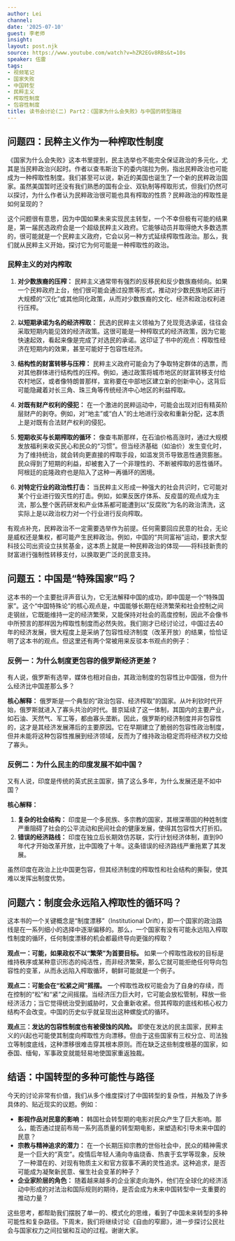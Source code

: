 ```yaml
---
author: Lei
channel: 
date: '2025-07-10'
guest: 李老师
insight: 
layout: post.njk
source: https://www.youtube.com/watch?v=hZR2EGv8RBs&t=10s
speaker: 伍雷
tags:
- 视频笔记
- 国家失败
- 中国转型
- 民粹主义
- 榨取性制度
- 包容性制度
title: 读书会讨论(二) Part2：《国家为什么会失败》与中国的转型路径
---
```


## 问题四：民粹主义作为一种榨取性制度

《国家为什么会失败》这本书里提到，民主选举也不能完全保证政治的多元化，尤其是当民粹政治兴起时。作者以查韦斯治下的委内瑞拉为例，指出民粹政治也可能成为一种榨取性制度。我们甚至可以说，新近的美国也诞生了一个新的民粹政治国家。虽然美国暂时还没有我们熟悉的国有企业、双轨制等榨取形式，但我们仍然可以探讨，为什么作者认为民粹政治很可能也具有榨取的性质？民粹政治的榨取性是如何呈现的？

这个问题很有意思，因为中国如果未来实现民主转型，一个不幸但极有可能的结果是，第一届民选政府会是一个超级民粹主义政府。它能够动员并取得绝大多数选票的，很可能就是一个民粹主义政府，它会以另一种方式延续榨取性政治。那么，我们就从民粹主义开始，探讨它为何可能是一种榨取性的政治。

### 民粹主义的对内榨取

1.  **对少数族裔的压榨：**
    民粹主义通常带有强烈的反移民和反少数族裔倾向。如果一个民粹政府上台，他们很可能会通过投票等形式，推动对少数民族地区进行大规模的“汉化”或其他同化政策，从而对少数族裔的文化、经济和政治权利进行压榨。

2.  **以短期承诺为名的经济榨取：**
    民选的民粹主义领袖为了兑现竞选承诺，往往会采取短期内能见效的经济政策。这很可能是一种榨取式的经济政策，因为它能快速起效，看起来像是完成了对选民的承诺。这印证了书中的观点：榨取性经济在短期内的效果，甚至可能好于包容性经济。

3.  **结构性的财富转移与压榨：**
    民粹主义政府可能会为了争取特定群体的选票，而对其他群体进行结构性的压榨。例如，通过政策将城市地区的财富转移支付给农村地区，或者像特朗普那样，宣称要在中部地区建立新的创新中心，这背后可能隐藏着对长三角、珠三角等传统经济中心地区的利益榨取。

4.  **对既有财产权利的侵犯：**
    在一个激进的民粹运动中，可能会出现对旧有精英阶层财产的剥夺。例如，对“地主”或“白人”的土地进行没收和重新分配，这本质上是对既有合法财产权利的侵犯。

5.  **短期收买与长期榨取的循环：**
    像查韦斯那样，在石油价格高涨时，通过大规模发放福利来收买民心和民众的“习惯”。但当经济基础（如油价）发生变化时，为了维持统治，就会转向更直接的榨取手段，如滥发货币导致恶性通货膨胀。民众得到了短期的利益，却被套入了一个非理性的、不断被榨取的恶性循环。阿根廷的庇隆政府也是陷入了这种一再循环的困境。

6.  **对特定行业的政治性打击：**
    当民粹主义形成一种强大的社会共识时，它可能对某个行业进行毁灭性的打击。例如，如果反医疗体系、反疫苗的观点成为主流，那么整个医药研发和产业体系都可能遭到以“反腐败”为名的政治清洗，这实际上是以政治权力对一个行业进行反向榨取。

有观点补充，民粹政治不一定需要选举作为前提。任何需要回应民意的社会，无论是威权还是集权，都可能产生民粹政治。例如，中国的“共同富裕”运动，要求大型科技公司出资设立扶贫基金，这本质上就是一种民粹政治的体现——将科技新贵的财富进行强制性转移支付，以换取更广泛的民意支持。

## 问题五：中国是“特殊国家”吗？

这本书的一个主要批评声音认为，它无法解释中国的成功，即中国是一个“特殊国家”。这个“中国特殊论”的核心观点是，中国能够长期在经济繁荣和社会控制之间走钢丝，它既能维持一定的经济繁荣，又能保持对社会的高度控制，因此不会像书中所预言的那样因为榨取性制度而必然失败。我们刚才已经讨论过，中国过去40年的经济发展，很大程度上是采纳了包容性经济制度（改革开放）的结果，恰恰证明了这本书的观点。但这里还有两个常被用来反驳本书观点的例子：

### 反例一：为什么制度更包容的俄罗斯经济更差？

有人说，俄罗斯有选举，媒体也相对自由，其政治制度的包容性比中国强，但为什么经济比中国差那么多？

**核心解释：**
俄罗斯是一个典型的“政治包容、经济榨取”的国家。从叶利钦时代开始，俄罗斯就进入了寡头共治的时代。普京延续了这一体制，其国内的主要产业，如石油、天然气、军工等，都由寡头垄断。因此，俄罗斯的经济制度并非包容性的，这才是其经济发展滞后的主要原因。它在早期建立了脆弱的包容性政治制度，但并未能将这种包容性推展到经济领域，反而为了维持政治稳定而将经济权力交给了寡头。

### 反例二：为什么民主的印度发展不如中国？

又有人说，印度是传统的英式民主国家，搞了这么多年，为什么发展还是不如中国？

**核心解释：**

1.  **复杂的社会结构：**
    印度是一个多民族、多宗教的国家，其根深蒂固的种姓制度严重阻碍了社会的公平流动和民间社会的健康发展，使得其包容性大打折扣。
2.  **错误的经济路线：**
    印度在独立后长期效仿苏联，实行计划经济体制，直到90年代才开始改革开放，比中国晚了十年。这条错误的经济路线严重拖累了其发展。

虽然印度在政治上比中国更包容，但其经济制度的榨取性和社会结构的撕裂，使其难以发挥出制度优势。

## 问题六：制度会永远陷入榨取性的循环吗？

这本书的一个关键概念是“制度漂移”（Institutional
Drift），即一个国家的政治路线是在一系列细小的选择中逐渐偏移的。那么，一个国家有没有可能永远陷入榨取性制度的循环，任何制度漂移的机会都最终导向更强的榨取？

**观点一：可能，如果政权不以“繁荣”为首要目标。**
如果一个榨取性政权的目标是维持秩序或某种意识形态的纯洁性，而非经济繁荣，那么它就可能拒绝任何导向包容性的变革，从而永远陷入榨取循环，朝鲜可能就是一个例子。

**观点二：可能会在“松紧之间”摇摆。**
一个榨取性政权可能会为了自身的存续，而在控制的“松”和“紧”之间摇摆。当经济压力巨大时，它可能会放松管制，释放一些经济活力；当它觉得统治受到威胁时，又会重新收紧。但其榨取的底线和核心权力结构不会改变。中国的历史似乎就呈现出这种螺旋式的循环。

**观点三：发达的包容性制度也有被侵蚀的风险。**
即使在发达的民主国家，民粹主义的兴起也可能使其制度向榨取性方向漂移。但由于这些国家有三权分立、司法独立等制度底线，这种漂移很难击穿其根本原则。而在缺乏这些制度根基的国家，如泰国、缅甸，军事政变就能轻易地使国家重返独裁。

## 结语：中国转型的多种可能性与路径

今天的讨论非常有价值，我们从多个维度探讨了中国转型的复杂性，并触及了许多具体的、贴近现实的议题。例如：

- **影视作品对民意的影响：**
  韩国社会转型期的电影对民众产生了巨大影响。那么，能否通过提前布局一系列高质量的转型期电影，来塑造和引导未来中国的民意？
- **宗教与精神追求的潜力：**
  在一个长期压抑宗教的世俗社会中，民众的精神需求是一个巨大的“真空”。疫情后年轻人涌向寺庙烧香、热衷于玄学等现象，反映了一种潜在的、对现有物质主义和官方叙事不满的灵性追求。这种追求，是否可能成为凝聚新民意、催生社会变革的种子？
- **企业家阶层的角色：**
  随着越来越多的企业家走向海外，他们在全球化的经济活动中形成的对法治和国际规则的期待，是否会成为未来中国转型中一支重要的推动力量？

这些思考，都帮助我们摆脱了单一的、模式化的思维，看到了中国未来转型的多种可能性和复杂路径。下周末，我们将继续讨论《自由的窄廊》，进一步探讨公民社会与国家权力之间拉锯和互动的过程。谢谢大家。
